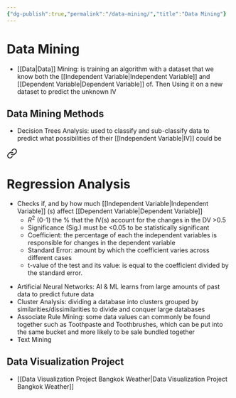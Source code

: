 ```yaml
---
{"dg-publish":true,"permalink":"/data-mining/","title":"Data Mining"}
---
```


# Data Mining
- [[Data\|Data]] Mining: is training an algorithm with a dataset that we know both the [[Independent Variable\|Independent Variable]] and [[Dependent Variable\|Dependent Variable]] of. Then Using it on a new dataset to predict the unknown IV 
## Data Mining Methods
- Decision Trees Analysis: used to classify and sub-classify data to predict what possibilities of their [[Independent Variable\|IV]] could be

<div class="transclusion internal-embed is-loaded"><a class="markdown-embed-link" href="/regression-analysis/" aria-label="Open link"><svg xmlns="http://www.w3.org/2000/svg" width="24" height="24" viewBox="0 0 24 24" fill="none" stroke="currentColor" stroke-width="2" stroke-linecap="round" stroke-linejoin="round" class="svg-icon lucide-link"><path d="M10 13a5 5 0 0 0 7.54.54l3-3a5 5 0 0 0-7.07-7.07l-1.72 1.71"></path><path d="M14 11a5 5 0 0 0-7.54-.54l-3 3a5 5 0 0 0 7.07 7.07l1.71-1.71"></path></svg></a><div class="markdown-embed">




# Regression Analysis
- Checks if, and by how much [[Independent Variable\|Independent Variable]]  (s) affect [[Dependent Variable\|Dependent Variable]] 
	- $R^2$ (0-1) the % that the IV(s) account for the changes in the DV >0.5
	- Significance (Sig.) must be <0.05 to be statistically significant
	- Coefficient: the percentage of each the independent variables is responsible for changes in the dependent variable
	- Standard Error: amount by which the coefficient varies across different cases
	- t-value of the test and its value: is equal to the coefficient divided by the standard error.

</div></div>

- Artificial Neural Networks: AI & ML learns from large amounts of past data to predict future data
- Cluster Analysis: dividing a database into clusters grouped by similarities/dissimilarities to divide and conquer large databases
- Associate Rule Mining: some data values can commonly be found together such as Toothpaste and Toothbrushes, which can be put into the same bucket and more likely to be sale bundled together
- Text Mining



## Data Visualization Project
- [[Data Visualization Project Bangkok Weather\|Data Visualization Project Bangkok Weather]]